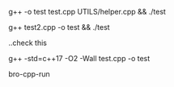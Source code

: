 g++ -o test test.cpp UTILS/helper.cpp && ./test

g++ test2.cpp -o test && ./test

..check this

g++ -std=c++17 -O2 -Wall test.cpp -o test

<!-- alias in linux -->

bro-cpp-run
